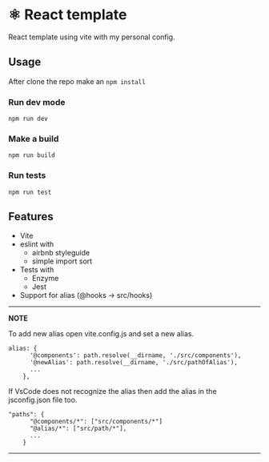 # ⚛ React template

React template using vite with my personal config.

## Usage

After clone the repo make an `npm install`

### Run dev mode

```
npm run dev
```

### Make a build

```
npm run build
```

### Run tests

```
npm run test
```


## Features

- Vite
- eslint with
  - airbnb styleguide
  - simple import sort
- Tests with
  - Enzyme
  - Jest
- Support for alias (@hooks -> src/hooks)

---
**NOTE**

To add new alias open vite.config.js and set a new alias.
```
alias: {
      '@components': path.resolve(__dirname, './src/components'),
      '@newAlias': path.resolve(__dirname, './src/pathOfAlias'),
      ...
    },
```

If VsCode does not recognize the alias then add the alias in the jsconfig.json file too.
```
"paths": {
      "@components/*": ["src/components/*"]
      "@alias/*": ["src/path/*"],
      ...
    }
```


---